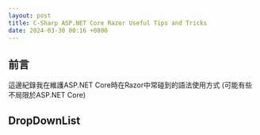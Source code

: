 ```yaml
---
layout: post
title: C-Sharp ASP.NET Core Razor Useful Tips and Tricks
date: 2024-03-30 00:16 +0800
---
```

## 前言
<p>這邊紀錄我在維護ASP.NET Core時在Razor中常碰到的語法使用方式 (可能有些不局限於ASP.NET Core)</p>


## DropDownList
